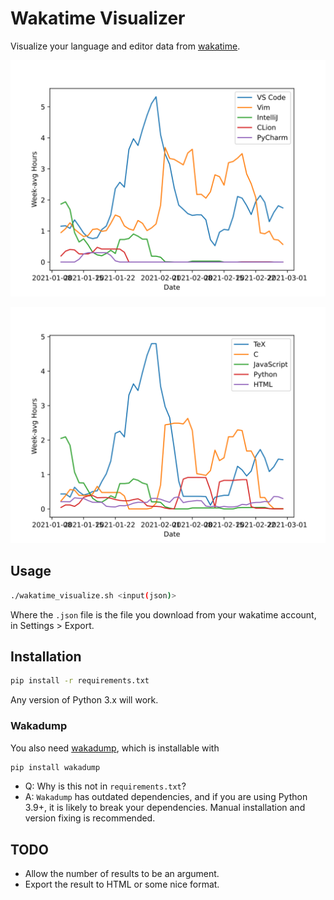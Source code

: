 # Wakatime Visualizer
Visualize your language and editor data from [wakatime](https://wakatime.com/).

![](.github/editor.svg)

![](.github/lang.svg)


## Usage
```sh
./wakatime_visualize.sh <input(json)>
```
Where the `.json` file is the file you download from your wakatime account, in Settings > Export.

## Installation
```sh
pip install -r requirements.txt
```
Any version of Python 3.x will work.

### Wakadump
You also need [wakadump](https://github.com/wakatime/wakadump), which is installable with
```sh
pip install wakadump
```
* Q: Why is this not in `requirements.txt`?
* A: `Wakadump` has outdated dependencies, and if you are using Python 3.9+, it is likely to break your dependencies.
    Manual installation and version fixing is recommended.

## TODO
* Allow the number of results to be an argument.
* Export the result to HTML or some nice format.
